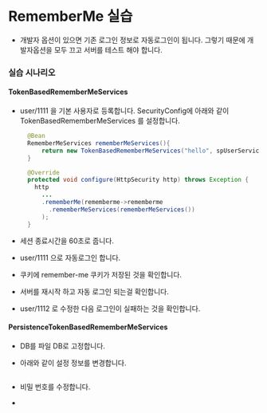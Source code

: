# RememberMe 실습

- 개발자 옵션이 있으면 기존 로그인 정보로 자동로그인이 됩니다. 그렇기 때문에 개발자옵션을 모두 끄고 서버를 테스트 해야 합니다.

### 실습 시나리오

#### TokenBasedRememberMeServices

- user/1111 을 기본 사용자로 등록합니다. SecurityConfig에 아래와 같이 TokenBasedRememberMeServices 를 설정합니다.

  ```java
    @Bean
    RememberMeServices rememberMeServices(){
        return new TokenBasedRememberMeServices("hello", spUserService);
    }

    @Override
    protected void configure(HttpSecurity http) throws Exception {
      http
        ...
        .rememberMe(rememberme->rememberme
          .rememberMeServices(rememberMeServices())
        );
    }
  ```

- 세션 종료시간을 60초로 줍니다.
- user/1111 으로 자동로그인 합니다.
- 쿠키에 remember-me 쿠키가 저장된 것을 확인합니다.
- 서버를 재시작 하고 자동 로그인 되는걸 확인합니다.
- user/1112 로 수정한 다음 로그인이 실패하는 것을 확인합니다.

#### PersistenceTokenBasedRememberMeServices

- DB를 파일 DB로 고정합니다.
- 아래와 같이 설정 정보를 변경합니다.

  ```java

  ```

- 비밀 번호를 수정합니다.
-
